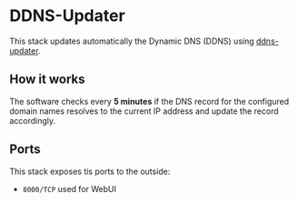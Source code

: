 # DDNS-Updater

This stack updates automatically the Dynamic DNS (DDNS) using [ddns-updater](https://github.com/qdm12/ddns-updater).

## How it works

The software checks every **5 minutes** if the DNS record for the configured domain names resolves to the current IP address and update the record accordingly.

## Ports

This stack exposes tis ports to the outside:

- `8000/TCP` used for WebUI
